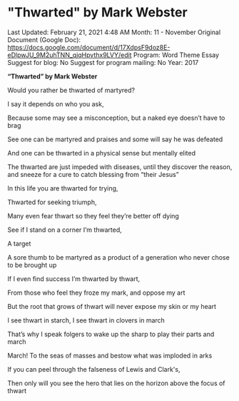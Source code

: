 # "Thwarted" by Mark Webster

Last Updated: February 21, 2021 4:48 AM
Month: 11 - November
Original Document (Google Doc): https://docs.google.com/document/d/17XdpsF9doz8E-eDlpwJU_9M2uhTNN_qjqHpvthx9LVY/edit
Program: Word Theme Essay
Suggest for blog: No
Suggest for program mailing: No
Year: 2017

**“Thwarted” by Mark Webster**

Would you rather be thwarted of martyred?

I say it depends on who you ask,

Because some may see a misconception, but a naked eye doesn’t have to brag

See one can be martyred and praises and some will say he was defeated

And one can be thwarted in a physical sense but mentally elited

The thwarted are just impeded with diseases, until they discover the reason, and sneeze for a cure to catch blessing from “their Jesus”

In this life you are thwarted for trying,

Thwarted for seeking triumph,

Many even fear thwart so they feel they’re better off dying

See if I stand on a corner I’m thwarted,

A target

A sore thumb to be martyred as a product of a generation who never chose to be brought up

If I even find success I’m thwarted by thwart,

From those who feel they froze my mark, and oppose my art

But the root that grows of thwart will never expose my skin or my heart

I see thwart in starch, I see thwart in clovers in march

That’s why I speak folgers to wake up the sharp to play their parts and march

March! To the seas of masses and bestow what was imploded in arks

If you can peel through the falseness of Lewis and Clark's,

Then only will you see the hero that lies on the horizon above the focus of thwart